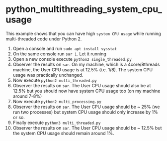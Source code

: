 # python_multithreading_system_cpu_usage

This example shows that you can have high `system CPU usage` while running
multi-threaded code under Python 2.

1. Open a console and run `sudo apt install sysstat`
2. On the same console run `sar 1`. Let it running
3. Open a new console execute `python2 single_threaded.py`
4. Observer the results on `sar`. On my machine, which is a 4core/8threads machine, the
   User CPU usage is at 12.5% (i.e. 1/8). The system CPU usage was practically unchanged.
5. Now execute `python2 multi_threaded.py`
6. Observer the results on `sar`. The User CPU usage should also be at 12.5% but you should now have
   system CPU usage too (on my machine around 7-8%)
5. Now execute `python2 multi_processing.py`
6. Observer the results on `sar`. The User CPU usage should be ~ 25% (we run two processes)
   but system CPU usage should only increase by 1% or so.
5. Finally execute `python3 multi_threaded.py`
6. Observer the results on `sar`. The User CPU usage should be ~ 12.5% but the system
   CPU usage should remain around 1%.
